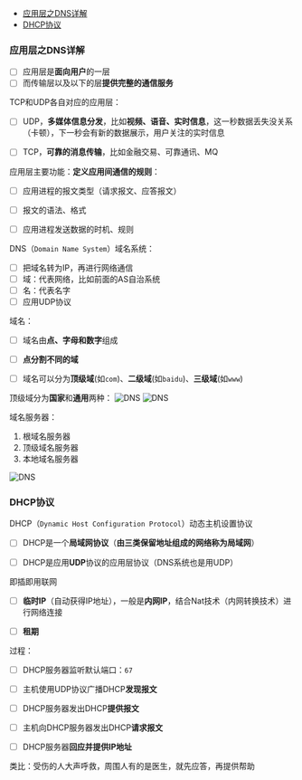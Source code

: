 - [应用层之DNS详解](#应用层之dns详解)
- [DHCP协议](#dhcp协议)

### 应用层之DNS详解

- [ ] 应用层是**面向用户**的一层
- [ ] 而传输层以及以下的层**提供完整的通信服务**

TCP和UDP各自对应的应用层：
- [ ] UDP，**多媒体信息分发**，比如**视频、语音、实时信息**，这一秒数据丢失没关系（卡顿），下一秒会有新的数据展示，用户关注的实时信息
- [ ] TCP，**可靠的消息传输**，比如金融交易、可靠通讯、MQ


应用层主要功能：**定义应用间通信的规则**：
- [ ] 应用进程的报文类型（请求报文、应答报文）
- [ ] 报文的语法、格式
- [ ] 应用进程发送数据的时机、规则



DNS（`Domain Name System`）域名系统：
- [ ] 把域名转为IP，再进行网络通信
- [ ] 域：代表网络，比如前面的AS自治系统
- [ ] 名：代表名字
- [ ] 应用UDP协议

域名：
- [ ] 域名由**点、字母和数字**组成
- [ ] **点分割不同的域**
- [ ] 域名可以分为**顶级域**(如`com`)、**二级域**(如`baidu`)、**三级域**(如`www`)


顶级域分为**国家**和**通用**两种：
![DNS](/imgs/network_DNS.png)
![DNS](/imgs/network_DNS2.png)

域名服务器：
1. 根域名服务器
2. 顶级域名服务器
3. 本地域名服务器
  
![DNS](/imgs/network_DNS3.png)


### DHCP协议

DHCP（`Dynamic Host Configuration Protocol`）动态主机设置协议
- [ ] DHCP是一个**局域网协议**（**由三类保留地址组成的网络称为局域网**）
- [ ] DHCP是应用**UDP**协议的应用层协议（DNS系统也是用UDP）


即插即用联网
- [ ] **临时IP**（自动获得IP地址），一般是**内网IP**，结合Nat技术（内网转换技术）进行网络连接
- [ ] **租期**


过程：
- [ ] DHCP服务器监听默认端口：`67`
- [ ] 主机使用UDP协议广播DHCP**发现报文**
- [ ] DHCP服务器发出DHCP**提供报文**
- [ ] 主机向DHCP服务器发出DHCP**请求报文**
- [ ] DHCP服务器**回应并提供IP地址**


类比：受伤的人大声呼救，周围人有的是医生，就先应答，再提供帮助


